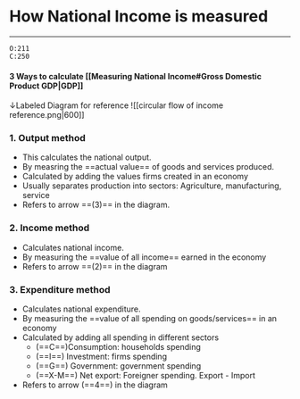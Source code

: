 # How National Income is measured
---
```ad-res
O:211
C:250
```
#### 3 Ways to calculate [[Measuring National Income#Gross Domestic Product GDP|GDP]]
↓Labeled Diagram for reference
![[circular flow of income reference.png|600]]
### 1. Output method
- This calculates the national output.
- By measring the ==actual value== of goods and services produced.
- Calculated by adding the values firms created in an economy
- Usually separates production into sectors: Agriculture, manufacturing, service
- Refers to arrow ==(3)== in the diagram.
### 2. Income method
- Calculates national income.
- By measuring the ==value of all income== earned in the economy
- Refers to arrow ==(2)== in the diagram
### 3. Expenditure method
- Calculates national expenditure.
- By measuring the ==value of all spending on goods/services== in an economy
- Calculated by adding all spending in different sectors
	- (==C==)Consumption: households spending
	- (==I==) Investment: firms spending
	- (==G==) Government: government spending
	- (==X-M==) Net export: Foreigner spending. Export - Import
- Refers to arrow (==4==) in the diagram



